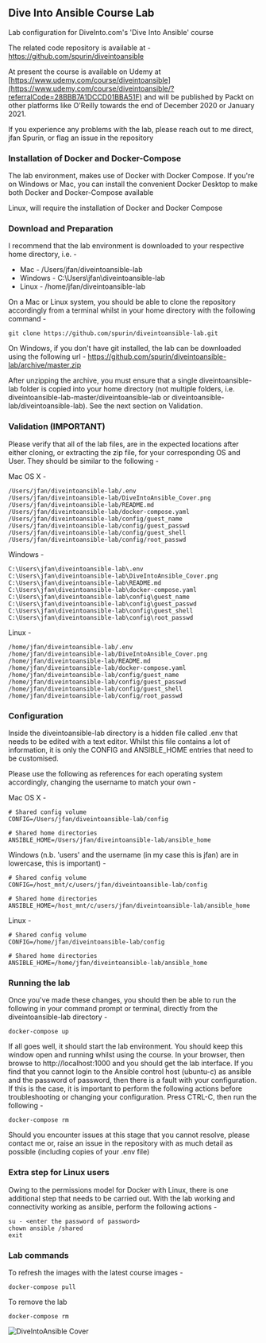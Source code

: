 ## Dive Into Ansible Course Lab

Lab configuration for DiveInto.com's 'Dive Into Ansible' course

The related code repository is available at - https://github.com/spurin/diveintoansible

At present the course is available on Udemy at [https://www.udemy.com/course/diveintoansible](https://www.udemy.com/course/diveintoansible/?referralCode=28BBB7A1DCCD01BBA51F) and will be published by Packt on other platforms like O'Reilly towards the end of December 2020 or January 2021.

If you experience any problems with the lab, please reach out to me direct, jfan Spurin, or flag an issue in the repository

### Installation of Docker and Docker-Compose

The lab environment, makes use of Docker with Docker Compose.  If you're on Windows or Mac, you can install the convenient
Docker Desktop to make both Docker and Docker-Compose available

Linux, will require the installation of Docker and Docker Compose

### Download and Preparation

I recommend that the lab environment is downloaded to your respective home directory, i.e. -

* Mac     - /Users/jfan/diveintoansible-lab
* Windows - C:\Users\jfan\diveintoansible-lab
* Linux   - /home/jfan/diveintoansible-lab

On a Mac or Linux system, you should be able to clone the repository accordingly from a terminal whilst in your home directory with the following command -

```git clone https://github.com/spurin/diveintoansible-lab.git```

On Windows, if you don't have git installed, the lab can be downloaded using the following url - https://github.com/spurin/diveintoansible-lab/archive/master.zip

After unzipping the archive, you must ensure that a single diveintoansible-lab folder is copied into your home directory (not multiple folders, i.e. diveintoansible-lab-master/diveintoansible-lab or diveintoansible-lab/diveintoansible-lab).  See the next section on Validation.

### Validation (IMPORTANT)

Please verify that all of the lab files, are in the expected locations after either cloning, or extracting the zip file, for your corresponding OS and User.  They should be similar to the following -

Mac OS X -

```
/Users/jfan/diveintoansible-lab/.env
/Users/jfan/diveintoansible-lab/DiveIntoAnsible_Cover.png
/Users/jfan/diveintoansible-lab/README.md
/Users/jfan/diveintoansible-lab/docker-compose.yaml
/Users/jfan/diveintoansible-lab/config/guest_name
/Users/jfan/diveintoansible-lab/config/guest_passwd
/Users/jfan/diveintoansible-lab/config/guest_shell
/Users/jfan/diveintoansible-lab/config/root_passwd
```

Windows -

```
C:\Users\jfan\diveintoansible-lab\.env
C:\Users\jfan\diveintoansible-lab\DiveIntoAnsible_Cover.png
C:\Users\jfan\diveintoansible-lab\README.md
C:\Users\jfan\diveintoansible-lab\docker-compose.yaml
C:\Users\jfan\diveintoansible-lab\config\guest_name
C:\Users\jfan\diveintoansible-lab\config\guest_passwd
C:\Users\jfan\diveintoansible-lab\config\guest_shell
C:\Users\jfan\diveintoansible-lab\config\root_passwd
```

Linux -

```
/home/jfan/diveintoansible-lab/.env
/home/jfan/diveintoansible-lab/DiveIntoAnsible_Cover.png
/home/jfan/diveintoansible-lab/README.md
/home/jfan/diveintoansible-lab/docker-compose.yaml
/home/jfan/diveintoansible-lab/config/guest_name
/home/jfan/diveintoansible-lab/config/guest_passwd
/home/jfan/diveintoansible-lab/config/guest_shell
/home/jfan/diveintoansible-lab/config/root_passwd
```

### Configuration

Inside the diveintoansible-lab directory is a hidden file called .env that needs to be edited with a text editor.  Whilst this file contains a lot of information, it is only the CONFIG and ANSIBLE_HOME entries that need to be customised.  

Please use the following as references for each operating system accordingly, changing the username to match your own -

Mac OS X -

```
# Shared config volume
CONFIG=/Users/jfan/diveintoansible-lab/config

# Shared home directories
ANSIBLE_HOME=/Users/jfan/diveintoansible-lab/ansible_home
```

Windows (n.b. 'users' and the username (in my case this is jfan) are in lowercase, this is important) -

```
# Shared config volume
CONFIG=/host_mnt/c/users/jfan/diveintoansible-lab/config

# Shared home directories
ANSIBLE_HOME=/host_mnt/c/users/jfan/diveintoansible-lab/ansible_home
```

Linux -

```
# Shared config volume
CONFIG=/home/jfan/diveintoansible-lab/config

# Shared home directories
ANSIBLE_HOME=/home/jfan/diveintoansible-lab/ansible_home
```

### Running the lab

Once you've made these changes, you should then be able to run the following in your command prompt or terminal, directly from the diveintoansible-lab directory -

```
docker-compose up
```

If all goes well, it should start the lab environment.  You should keep this window open and running whilst using the course.  In your browser, then browse to http://localhost:1000 and you should get the lab interface.  If you find that you cannot login to the Ansible control host (ubuntu-c) as ansible and the password of password, then there is a fault with your configuration.  If this is the case, it is important to perform the following actions before troubleshooting or changing your configuration.  Press CTRL-C, then run the following -

```
docker-compose rm
```

Should you encounter issues at this stage that you cannot resolve, please contact me or, raise an issue in the repository with as much detail as possible (including copies of your .env file)

### Extra step for Linux users

Owing to the permissions model for Docker with Linux, there is one additional step that needs to be carried out.  With the lab working and connectivity working as ansible, perform the following actions -

```
su - <enter the password of password>
chown ansible /shared
exit
```

### Lab commands

To refresh the images with the latest course images -

```
docker-compose pull
```

To remove the lab

```
docker-compose rm
```

![DiveIntoAnsible Cover](DiveIntoAnsible_Cover.png?raw=true "Dive Into Ansible")
